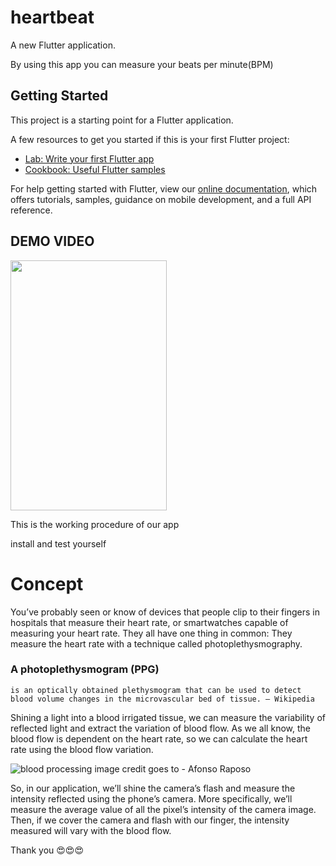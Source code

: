 # heartbeat

A new Flutter application.

By using this app you can measure your beats per minute(BPM)


## Getting Started

This project is a starting point for a Flutter application.

A few resources to get you started if this is your first Flutter project:

- [Lab: Write your first Flutter app](https://flutter.dev/docs/get-started/codelab)
- [Cookbook: Useful Flutter samples](https://flutter.dev/docs/cookbook)

For help getting started with Flutter, view our
[online documentation](https://flutter.dev/docs), which offers tutorials,
samples, guidance on mobile development, and a full API reference.

## DEMO VIDEO

<!-- ![app video gif](/readmefilecontent/appvideogif.gif) -->
<img src="./readmefilecontent/appvideogif.gif" width="250" height="400"/>

This is the working procedure of our app 

install and test yourself

# Concept

You’ve probably seen or know of devices that people clip to their fingers in hospitals that measure their heart rate, or smartwatches capable of measuring your heart rate. They all have one thing in common: They measure the heart rate with a technique called photoplethysmography.

### A photoplethysmogram (PPG) 
    is an optically obtained plethysmogram that can be used to detect blood volume changes in the microvascular bed of tissue. — Wikipedia

Shining a light into a blood irrigated tissue, we can measure the variability of reflected light and extract the variation of blood flow. As we all know, the blood flow is dependent on the heart rate, so we can calculate the heart rate using the blood flow variation.

![blood processing image](https://miro.medium.com/max/640/1*75e0L3AW_FG9bAb9AVnGzQ.jpeg)
 credit goes to - Afonso Raposo

So, in our application, we’ll shine the camera’s flash and measure the intensity reflected using the phone’s camera. More specifically, we’ll measure the average value of all the pixel’s intensity of the camera image. Then, if we cover the camera and flash with our finger, the intensity measured will vary with the blood flow.

Thank you 😍️😍️😍️


